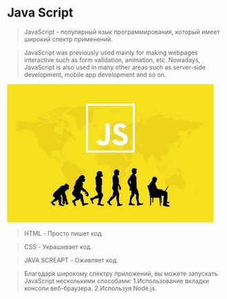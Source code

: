 # Java Script 
> JavaScript - популярный язык программирования, который имеет широкий спектр применений.

> JavaScript was previously used mainly for 
making webpages interactive such as form 
validation, animation, etc. Nowadays, 
JavaScript is also used in many other areas 
such as server-side development, mobile 
app development and so on.

![](/Photo/js1.webp)

> HTML - Просто пишет код.

> CSS - Украшивает код.

> JAVA SCREAPT - Оживляет код.

> Благодаря широкому спектру
приложений, вы можете запускать 
JavaScript несколькими способами:
1.Использование вкладки консоли веб-браузера.
2.Используя Node.js.